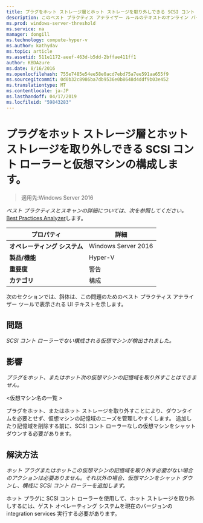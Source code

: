 ```yaml
---
title: プラグをホット ストレージ層とホット ストレージを取り外しできる SCSI コント ローラーと仮想マシンの構成します。
description: このベスト プラクティス アナライザー ルールのテキストのオンライン バージョン。
ms.prod: windows-server-threshold
ms.service: na
manager: dongill
ms.technology: compute-hyper-v
ms.author: kathydav
ms.topic: article
ms.assetid: 511e1172-aeef-463d-b5dd-2bffae411ff1
author: KBDAzure
ms.date: 8/16/2016
ms.openlocfilehash: 755e7485e54ee58e0acd7ebd75a7ee591aa655f9
ms.sourcegitcommit: 0d0b32c8986ba7db9536e0b8648d4ddf9b03e452
ms.translationtype: MT
ms.contentlocale: ja-JP
ms.lasthandoff: 04/17/2019
ms.locfileid: "59843283"
---
```

# <a name="configure-a-virtual-machine-with-a-scsi-controller-to-be-able-to-hot-plug-and-hot-unplug-storage"></a>プラグをホット ストレージ層とホット ストレージを取り外しできる SCSI コント ローラーと仮想マシンの構成します。

>適用先:Windows Server 2016


  
*ベスト プラクティスとスキャンの詳細については、次を参照してください。* [Best Practices Analyzer](https://go.microsoft.com/fwlink/?LinkId=122786)します。  
  
|プロパティ|詳細|  
|-|-|  
|**オペレーティング システム**|Windows Server 2016|  
|**製品/機能**|Hyper-V|  
|**重要度**|警告|  
|**カテゴリ**|構成|  
  
次のセクションでは、斜体は、この問題のためのベスト プラクティス アナライザー ツールで表示される UI テキストを示します。  
  
## <a name="issue"></a>問題  
  
*SCSI コント ローラーでない構成される仮想マシンが検出されました。*  
  
## <a name="impact"></a>影響  
  
*プラグをホット、またはホット次の仮想マシンの記憶域を取り外すことはできません。*  
  
\<仮想マシン名の一覧 >  
  
プラグをホット、またはホット ストレージを取り外すことにより、ダウンタイムを必要とせず、仮想マシンの記憶域のニーズを管理しやすくします。 追加したり記憶域を削除する前に、SCSI コント ローラーなしの仮想マシンをシャット ダウンする必要があります。  
  
## <a name="resolution"></a>解決方法  
  
*ホット プラグまたはホットこの仮想マシンの記憶域を取り外す必要がない場合のアクションは必要ありません。それ以外の場合、仮想マシンをシャット ダウンし、構成に SCSI コント ローラーを追加します。*  
  
ホット プラグに SCSI コント ローラーを使用して、ホット ストレージを取り外しするには、ゲスト オペレーティング システムを現在のバージョンの integration services 実行する必要があります。  
  


